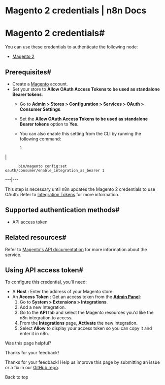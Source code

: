 # Magento 2 credentials | n8n Docs

[ ](https://github.com/n8n-io/n8n-docs/edit/main/docs/integrations/builtin/credentials/magento2.md "Edit this page")

# Magento 2 credentials#

You can use these credentials to authenticate the following node:

  * [Magento 2](../../app-nodes/n8n-nodes-base.magento2/)

## Prerequisites#

  * Create a [Magento](https://magento.com/) account.
  * Set your store to **Allow OAuth Access Tokens to be used as standalone Bearer tokens**.
    * Go to **Admin > Stores > Configuration > Services > OAuth > Consumer Settings**.
    * Set the **Allow OAuth Access Tokens to be used as standalone Bearer tokens** option to **Yes**.
    * You can also enable this setting from the CLI by running the following command:
          
          1

| 
          
          bin/magento config:set oauth/consumer/enable_integration_as_bearer 1
            
  
---|---  
  

This step is necessary until n8n updates the Magento 2 credentials to use OAuth. Refer to [Integration Tokens](https://developer.adobe.com/commerce/webapi/get-started/authentication/gs-authentication-token/#integration-tokens) for more information.

## Supported authentication methods#

  * API access token

## Related resources#

Refer to [Magento's API documentation](https://devdocs.magento.com/redoc/2.3/) for more information about the service.

## Using API access token#

To configure this credential, you'll need:

  * A **Host** : Enter the address of your Magento store.
  * An **Access Token** : Get an access token from the [**Admin Panel**](https://docs.magento.com/user-guide/stores/admin.html):
    1. Go to **System > Extensions > Integrations**.
    2. Add a new Integration.
    3. Go to the **API** tab and select the Magento resources you'd like the n8n integration to access.
    4. From the **Integrations** page, **Activate** the new integration.
    5. Select **Allow** to display your access token so you can copy it and enter it in n8n.

Was this page helpful? 

Thanks for your feedback! 

Thanks for your feedback! Help us improve this page by submitting an issue or a fix in our [GitHub repo](https://github.com/n8n-io/n8n-docs). 

Back to top
